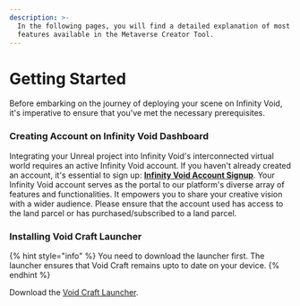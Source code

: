 ```yaml
---
description: >-
  In the following pages, you will find a detailed explanation of most of the
  features available in the Metaverse Creator Tool.
---
```


# Getting Started

Before embarking on the journey of deploying your scene on Infinity Void, it's imperative to ensure that you've met the necessary prerequisites.

### Creating Account on Infinity Void Dashboard <a href="#install-inworld-to-the-project" id="install-inworld-to-the-project"></a>

Integrating your Unreal project into Infinity Void's interconnected virtual world requires an active Infinity Void account. If you haven't already created an account, it's essential to sign up: [**Infinity Void Account Signup**](https://dashboard.infinityvoid.io/). Your Infinity Void account serves as the portal to our platform's diverse array of features and functionalities. It empowers you to share your creative vision with a wider audience. Please ensure that the account used has access to the land parcel or has purchased/subscribed to a land parcel.

### Installing Void Craft Launcher[​](https://docs.inworld.ai/docs/tutorial-integrations/unreal-engine/getting-started/#installing-visual-studio) <a href="#installing-visual-studio" id="installing-visual-studio"></a>

{% hint style="info" %}
You need to download the launcher first. The launcher ensures that Void Craft remains upto to date on your device.
{% endhint %}

Download the [Void Craft Launcher](https://www.voidcraft.infinityvoid.io/).
